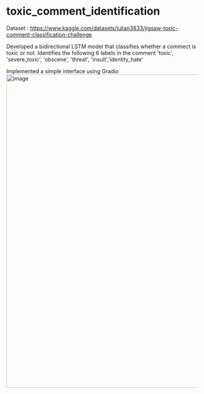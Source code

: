 # toxic_comment_identification

Dataset : https://www.kaggle.com/datasets/julian3833/jigsaw-toxic-comment-classification-challenge

Developed a bidirectional LSTM model that classifies whether a commect is toxic or not.  Identifies the following 6 labels in the comment
'toxic', 'severe_toxic', 'obscene', 'threat', 'insult','identity_hate'


Implemented a simple interface using Gradio
<img width="822" alt="image" src="https://github.com/pranamya18/toxic_comment_identification/assets/49710041/8332e29a-8505-4ca3-acf8-a5b3a761cfc2">

